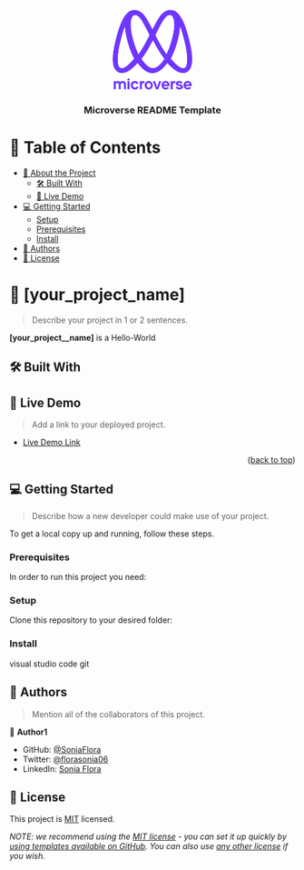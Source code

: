 <a name="readme-top"></a>

<div align="center">

  <img src="murple_logo.png" alt="logo" width="140"  height="auto" />
  <br/>

  <h3><b>Microverse README Template</b></h3>

</div>


# 📗 Table of Contents

- [📖 About the Project](#about-project)
  - [🛠 Built With](#built-with)
  - [🚀 Live Demo](#live-demo)
- [💻 Getting Started](#getting-started)
  - [Setup](#setup)
  - [Prerequisites](#prerequisites)
  - [Install](#install)
- [👥 Authors](#authors)
- [📝 License](#license)


# 📖 [your_project_name] <a name="Hello-World"></a>

> Describe your project in 1 or 2 sentences.

**[your_project__name]** is a Hello-World

## 🛠 Built With <a name="built-with"></a>


## 🚀 Live Demo <a name="live-demo"></a>

> Add a link to your deployed project.

- [Live Demo Link](https://yourdeployedapplicationlink.com)

<p align="right">(<a href="#readme-top">back to top</a>)</p>


## 💻 Getting Started <a name="getting-started"></a>

> Describe how a new developer could make use of your project.

To get a local copy up and running, follow these steps.

### Prerequisites

In order to run this project you need:



### Setup

Clone this repository to your desired folder:


### Install

visual studio code
git

## 👥 Authors <a name="authors"></a>

> Mention all of the collaborators of this project.

👤 **Author1**

- GitHub: [@SoniaFlora](https://github.com/SoniaFlora)
- Twitter: [@florasonia06](https://twitter.com/florasonia06)
- LinkedIn: [Sonia Flora](https://www.linkedin.com/in/sonia-flora-050257239/)

## 📝 License <a name="license"></a>

This project is [MIT](./LICENSE) licensed.

_NOTE: we recommend using the [MIT license](https://choosealicense.com/licenses/mit/) - you can set it up quickly by [using templates available on GitHub](https://docs.github.com/en/communities/setting-up-your-project-for-healthy-contributions/adding-a-license-to-a-repository). You can also use [any other license](https://choosealicense.com/licenses/) if you wish._


